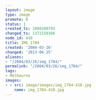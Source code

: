 ```yaml
---
layout: image
type: image
promote: 0
status: 1
created_ts: 1080280793
changed_ts: 1372159366
node_id: 410
title: IMG_1784
created: '2004-03-26'
changed: '2013-06-25'
aliases:
- "/2004/03/26/img_1784/"
permalink: "/2004/03/26/img_1784/"
tags:
- Melbourne
images:
- - src: image/images/img_1784-410.jpg
    name: img_1784-410.jpg
---
```


